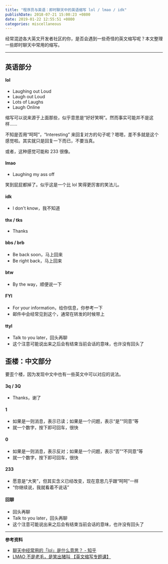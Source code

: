 ```yaml
---
title: "程序员与英语：即时聊天中的英语缩写 lol / lmao / idk"
publishDate: 2018-07-21 15:00:23 +0800
date: 2019-01-22 12:55:51 +0800
categories: miscellaneous
---
```


经常混迹各大英文开发者社区的你，是否会遇到一些奇怪的英文缩写呢？本文整理一些即时聊天中常用的缩写。

---

## 英语部分

#### lol

- Laughing out Loud
- Laugh out Loud
- Lots of Laughs
- Laugh Online

缩写可以说来源于上面那些，似乎意思是“好好笑啊”。然而事实可能并不是这样……

不知是否用“呵呵”，“Interesting” 来回复对方的句子呢？嗯嗯，差不多就是这个感觉啦。其实就只是回复一下而已，不要当真。

或者，这种感觉可能和 233 很像。

#### lmao

- Laughing my ass off

笑到屁屁都掉了。似乎这是一个比 lol 笑得更厉害的笑法儿。

#### idk

- I don't know，我不知道

#### thx / tks

- Thanks

#### bbs / brb

- Be back soon，马上回来
- Be right back，马上回来

#### btw

- By the way，顺便说一下

#### FYI

- For your information，给你信息，你参考一下
- 邮件中会经常见到这个，通常在转发的时候带上

#### ttyl

- Talk to you later，回头再聊
- 这个注意可能说出来之后会有结束当前会话的意味，也许没有回头了

## 歪楼：中文部分

要歪个楼，因为发现中文中也有一些英文中可以对应的说法。

#### 3q / 3Q

- Thanks，谢了

#### 1

- 如果是一则消息，表示已读；如果是一个问题，表示“是”“同意”等
- 就一个数字，按下即可回车，很快

#### 0

- 如果是一则消息，表示反对；如果是一个问题，表示“否”“不同意”等
- 就一个数字，按下即可回车，很快

#### 233

- 愿意是“大笑”，但其实含义已经改变，现在意思几乎跟“呵呵”一样
- “你继续说，我就看着不说话”

#### 回聊

- 回头再聊
- Talk to you later，回头再聊
- 这个注意可能说出来之后会有结束当前会话的意味，也许没有回头了

---

**参考资料**

- [聊天中经常用的「lol」是什么意思？ - 知乎](https://www.zhihu.com/question/20624224)
- [LMAO 不是老毛，是笑出猪叫 【英文缩写专题课】](https://zhuanlan.zhihu.com/p/35944392)

